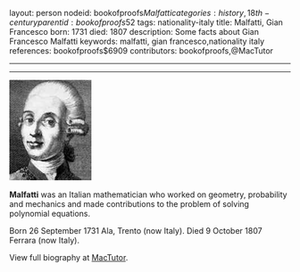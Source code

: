 layout: person
nodeid: bookofproofs$Malfatti
categories: history,18th-century
parentid: bookofproofs$52
tags: nationality-italy
title: Malfatti, Gian Francesco
born: 1731
died: 1807
description: Some facts about Gian Francesco Malfatti
keywords: malfatti, gian francesco,nationality italy
references: bookofproofs$6909
contributors: bookofproofs,@MacTutor

---


---

![Malfatti.jpg](https://github.com/bookofproofs/bookofproofs.github.io/blob/main/_sources/_assets/images/portraits/Malfatti.jpg?raw=true)

**Malfatti** was an Italian mathematician who worked on geometry, probability and mechanics and made contributions to the problem of solving polynomial equations.

Born 26 September 1731 Ala, Trento (now Italy). Died 9 October 1807 Ferrara (now Italy).


View full biography at [MacTutor](https://mathshistory.st-andrews.ac.uk/Biographies/Malfatti/).